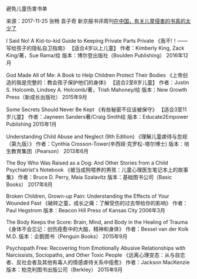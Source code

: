 避免儿童伤害书单

来源：2017-11-25 张畅 袁子奇 新京报书评周刊[在中国，有关儿童侵害的书真的太少了](http://mp.weixin.qq.com/s/RqiFdke12P8OeF4cmWqZ2A)

I Said No! A Kid-to-kid Guide to Keeping Private Parts Private
《我不!！——写给孩子的隐私自卫指南》
【适合4岁以上儿童】
作者：Kimberly King, Zack King/著，Sue Rama/绘
版本：博尔登出版社（Boulden Publishing）
2016年12月


God Made All of Me: A Book to Help Children Protect Their Bodies
《上帝创造的我是完整的：教会孩子保护他们的身体》
【适合2至8岁儿童】
作者：Justin S. Holcomb, Lindsey A. Holcomb/著，Trish Mahoney/绘
版本：New Growth Press（新成长出版社）
2015年9月


Some Secrets Should Never Be Kept
《有些秘密不应该被保守》
【适合3至11岁儿童】
作者：Jayneen Sanders著/Craig Smith绘
版本：Educate2Empower Publishing
2015年1月


Understanding Child Abuse and Neglect (9th Edition)
《理解儿童虐待与忽视（第九版）》
作者：Cynthia Crosson-Tower(辛西娅·克罗松-塔尔博士)
版本：培生教育集团（Pearson）
2013年6月


The Boy Who Was Raised as a Dog: And Other Stories from a Child Psychiatrist's Notebook
《被当成狗喂养的男孩：儿童心理医生笔记本上的故事集》
作者：Bruce D. Perry, Maia Szalavitz
版本：基础图书公司（Basic Books）
2017年8月


Broken Children, Grown-up Pain: Understanding the Effects of Your Wounded Past
《破碎之童，成长之痛：了解受伤的过去带给你的影响》
作者：Paul Hegstrom
版本：Beacon Hill Press of Kansas City
2006年3月


The Body Keeps the Score: Brain, Mind, and Body in the Healing of Trauma
《身体不会忘记：创伤痊愈中的大脑，精神和身体》
作者：Bessel van der Kolk M.D.
版本：企鹅图书（Penguin Books） 2015年9月


Psychopath Free: Recovering from Emotionally Abusive Relationships with Narcissists, Sociopaths, and Other Toxic People
《远离心理变态：从与自恋者、反社会者及其他有毒人的情感虐待关系中痊愈》
作者：Jackson MacKenzie
版本：柏克利图书出版公司（Berkley）
2015年9月

